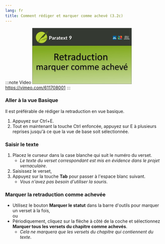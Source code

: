 ```yaml
---
lang: fr
title: Comment rédiger et marquer comme achevé (3.2c)
---
```


:::note Video
[![ ](../../media/3.2c.png)](https://vimeo.com/611708001)  
https://vimeo.com/611708001
:::

### Aller à la vue Basique

Il est préférable de rédiger la retraduction en vue basique.

1.  Appuyez sur Ctrl+E.
1.  Tout en maintenant la touche Ctrl enfoncée, appuyez sur E à plusieurs reprises jusqu'à ce que la vue de base soit sélectionnée.

### Saisir le texte

1.  Placez le curseur dans la case blanche qui suit le numéro du verset.  
     -  *Le texte du verset correspondant est mis en évidence dans le projet vernaculaire*.
1.  Saisissez le verset,
1.  Appuyez sur la touche **Tab** pour passer à l'espace blanc suivant.  
     -  *Vous n'avez pas besoin d'utiliser la souris*.

### Marquer la retraduction comme achevée

-  Utilisez le bouton **Marquer le statut** dans la barre d'outils pour marquer un verset à la fois,  
      ou  
-   Périodiquement, cliquez sur la flèche à côté de la coche et sélectionnez **Marquer tous les versets du chapitre comme achevés**.  
     -  *Cela ne marquera que les versets du chapitre qui contiennent du texte*.
